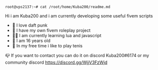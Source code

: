 ```console
root@vps2137:~# cat /root/home/Kuba200/readme.md
```

Hi i am Kuba200 and i am currently developing some useful fivem scripts


- 🤖 I love daft punk
- 🌱 I have my own fivem roleplay project 
- 👨‍💻 I am currently learning lua and javascript
- 🎯 I am 16 years old
- 🎾 In my free time i like to play tenis

📪 If you want to contact you can do it on discord 
Kuba200#6174 or my community discord https://discord.gg/WjjV3FzWjd


